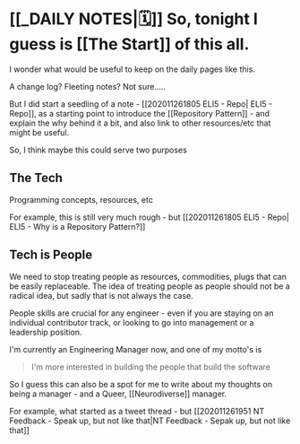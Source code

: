 # [[_DAILY NOTES|🗓]]  So, tonight I guess is [[The Start]]  of this all.

I wonder what would be useful to keep on the daily pages like this.

A change log?
Fleeting notes?
Not sure.....

But I did start a seedling of a note - [[202011261805 ELI5 - Repo| ELI5 - Repo]], as a starting point to introduce the [[Repository Pattern]] - and explain the why behind it a bit, and also link to other resources/etc that might be useful.

So, I think maybe this could serve two purposes 

## The Tech

Programming concepts, resources, etc 

For example, this is still very much rough - but [[202011261805 ELI5 - Repo| ELI5 - Why is a Repository Pattern?]]

## Tech is People

We need to stop treating people as resources, commodities, plugs that can be easily replaceable. The idea of treating people as people should not be a radical idea, but sadly that is not always the case.

People skills are crucial for any engineer - even if you are staying on an individual contributor track, or looking to go into management or a leadership position. 

I'm currently an Engineering Manager now, and one of my motto's is

> I'm more interested in building the people that build the software

So I guess this can also be a spot for me to write about my thoughts on being a manager - and a Queer, [[Neurodiverse]] manager.

For example, what started as a tweet thread - but [[202011261951 NT Feedback - Speak up, but not like that|NT Feedback - Sepak up, but not like that]] 




